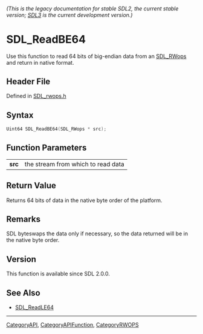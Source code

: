 ###### (This is the legacy documentation for stable SDL2, the current stable version; [SDL3](https://wiki.libsdl.org/SDL3/) is the current development version.)
# SDL_ReadBE64

Use this function to read 64 bits of big-endian data from an [SDL_RWops](SDL_RWops) and return in native format.

## Header File

Defined in [SDL_rwops.h](https://github.com/libsdl-org/SDL/blob/SDL2/include/SDL_rwops.h)

## Syntax

```c
Uint64 SDL_ReadBE64(SDL_RWops * src);

```

## Function Parameters

|             |                                    |
| ----------- | ---------------------------------- |
| **src**     | the stream from which to read data |

## Return Value

Returns 64 bits of data in the native byte order of the platform.

## Remarks

SDL byteswaps the data only if necessary, so the data returned will be in
the native byte order.

## Version

This function is available since SDL 2.0.0.

## See Also

- [SDL_ReadLE64](SDL_ReadLE64)

----
[CategoryAPI](CategoryAPI), [CategoryAPIFunction](CategoryAPIFunction), [CategoryRWOPS](CategoryRWOPS)

